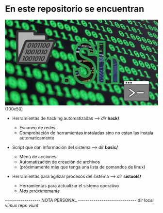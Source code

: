 # En este repositorio se encuentran
![Bash/Vim/Linux](sh.jpg)(100x50)
- Herramientas de hacking automatizadas --> _dir_  **hack/**
	- Escaneo de redes 
	- Comprobación de herramientas instaladas sino no estan las instala automaticamente
- Script que dan información del sistema --> _dir_  **basic/**
	- Menú de acciones
	- Automatización de creación de archivos
	- (próximamente más que tenga una lista de comandos de linux)

 - Herramientas para agilizar procesos del sistema --> _dir_ **sistools/**
	- Herramientas para actualizar el sistema operativo
   	- _Más prróximamente_
  


------------------ 	NOTA PERSONAL 	------------------------------
dir local _vimux_ repo _viunt_

   
